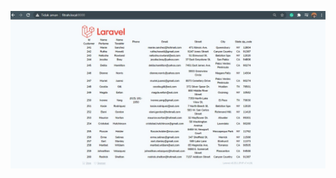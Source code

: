![image](https://github.com/Fitrah1812/Tugas1laravel/blob/main/SCREENSHOT_05111940000025_FITRAHARIERAMADHAN.jpg)
